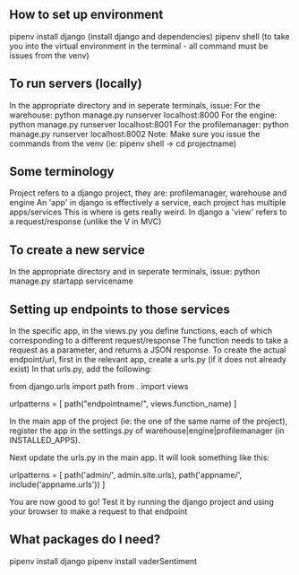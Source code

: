 ## How to set up environment

pipenv install django (install django and dependencies)
pipenv shell (to take you into the virtual environment in the terminal - all command must be issues from the venv)

## To run servers (locally)

In the appropriate directory and in seperate terminals, issue:
For the warehouse: python manage.py runserver localhost:8000
For the engine: python manage.py runserver localhost:8001
For the profilemanager: python manage.py runserver localhost:8002
Note: Make sure you issue the commands from the venv (ie: pipenv shell -> cd projectname)

## Some terminology

Project refers to a django project, they are: profilemanager, warehouse and engine
An 'app' in django is effectively a service, each project has multiple apps/services
This is where is gets really weird. In django a 'view' refers to a request/response (unlike the V in MVC)

## To create a new service

In the appropriate directory and in seperate terminals, issue:
python manage.py startapp servicename

## Setting up endpoints to those services

In the specific app, in the views.py you define functions, each of which corresponding to a different request/response
The function needs to take a request as a parameter, and returns a JSON response.
To create the actual endpoint/url, first in the relevant app, create a urls.py (if it does not already exist)
In that urls.py, add the following:

from django.urls import path
from . import views

urlpatterns = [
path("endpointname/", views.function_name)
]

In the main app of the project (ie: the one of the same name of the project), register the app in the settings.py of warehouse|engine|profilemanager (in INSTALLED_APPS).

Next update the urls.py in the main app. It will look something like this:

urlpatterns = [
path('admin/', admin.site.urls),
path('appname/', include('appname.urls'))
]

You are now good to go! Test it by running the django project and using your browser to make a request to that endpoint

## What packages do I need?

pipenv install django
pipenv install vaderSentiment

